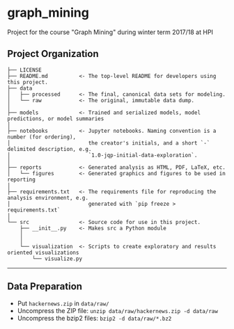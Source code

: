 graph_mining
==============================

Project for the course "Graph Mining" during winter term 2017/18 at HPI

Project Organization
------------

    ├── LICENSE
    ├── README.md          <- The top-level README for developers using this project.
    ├── data
    │   ├── processed      <- The final, canonical data sets for modeling.
    │   └── raw            <- The original, immutable data dump.
    │
    ├── models             <- Trained and serialized models, model predictions, or model summaries
    │
    ├── notebooks          <- Jupyter notebooks. Naming convention is a number (for ordering),
    │                         the creator's initials, and a short `-` delimited description, e.g.
    │                         `1.0-jqp-initial-data-exploration`.
    │
    ├── reports            <- Generated analysis as HTML, PDF, LaTeX, etc.
    │   └── figures        <- Generated graphics and figures to be used in reporting
    │
    ├── requirements.txt   <- The requirements file for reproducing the analysis environment, e.g.
    │                         generated with `pip freeze > requirements.txt`
    │
    └── src                <- Source code for use in this project.
        ├── __init__.py    <- Makes src a Python module
        │
        │
        └── visualization  <- Scripts to create exploratory and results oriented visualizations
            └── visualize.py
--------

## Data Preparation

- Put `hackernews.zip` in `data/raw/`  
- Uncompress the ZIP file: `unzip data/raw/hackernews.zip -d data/raw`  
- Uncompress the bzip2 files: `bzip2 -d data/raw/*.bz2`
